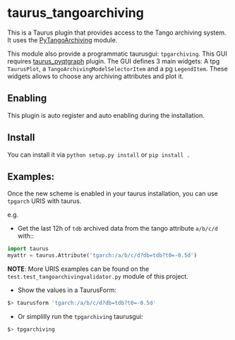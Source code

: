 # taurus_tangoarchiving

This is a Taurus plugin that provides access to the Tango archiving system.
It uses the [PyTangoArchiving](https://github.com/tango-controls/PyTangoArchiving)
module. 

This module also provide a programmatic taurusgui: `tpgarchiving`. This GUI requires [taurus_pyqtgraph](https://github.com/taurus-org/taurus_pyqtgraph) plugin.
The GUI defines 3 main widgets: A tpg `TaurusPlot`, a `TangoArchivingModelSelectorItem` and a pg `LegendItem`. These widgets allows to choose any archiving attributes and plot it.

## Enabling
This plugin is auto register and  auto enabling during the installation.

## Install 
You can install it via `python setup.py install` or `pip install .`

## Examples:

Once the new scheme is enabled in your taurus installation, you can use `tpgarch` URIS with taurus.

e.g.

- Get the last 12h of `tdb` archived data from the tango attribute
`a/b/c/d` with::

```python
import taurus
myattr = taurus.Attribute('tgarch:/a/b/c/d?db=tdb?t0=-0.5d')
```

**NOTE**: More URIS examples can be found on the `test.test_tangoarchivingvalidator.py`
module of this project.

- Show the values in a TaurusForm:

```bash
$> taurusform 'tgarch:/a/b/c/d?db=tdb?t0=-0.5d'
```

- Or simplilly run the `tpgarchiving` taurusgui:

```bash
$> tpgarchiving
```

